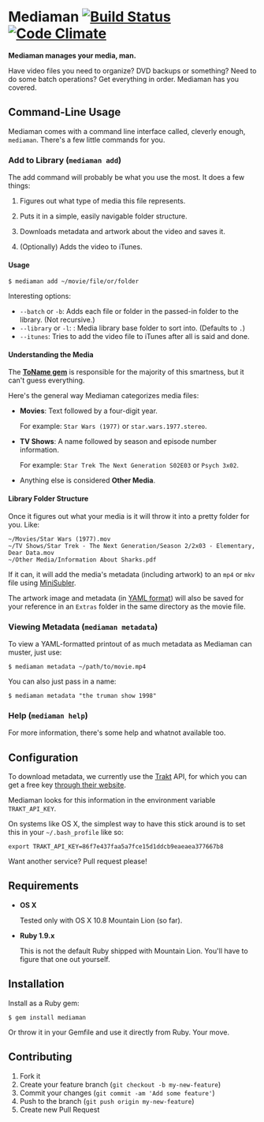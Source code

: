# Mediaman [![Build Status](https://secure.travis-ci.org/wilg/mediaman.png)](http://travis-ci.org/wilg/mediaman) [![Code Climate](https://codeclimate.com/badge.png)](https://codeclimate.com/github/wilg/mediaman)

**Mediaman manages your media, man.**

Have video files you need to organize? DVD backups or something? Need to do some batch operations? Get everything in order. Mediaman has you covered.

## Command-Line Usage

Mediaman comes with a command line interface called, cleverly enough, `mediaman`. There's a few little commands for you.

### Add to Library (`mediaman add`)

The add command will probably be what you use the most. It does a few things:

1. Figures out what type of media this file represents.

2. Puts it in a simple, easily navigable folder structure.

3. Downloads metadata and artwork about the video and saves it.

4. (Optionally) Adds the video to iTunes.

#### Usage

    $ mediaman add ~/movie/file/or/folder
    
Interesting options:

- `--batch` or `-b`: Adds each file or folder in the passed-in folder to the library. (Not recursive.)
- `--library` or `-l`: : Media library base folder to sort into. (Defaults to `.`)
- `--itunes`: Tries to add the video file to iTunes after all is said and done.

#### Understanding the Media

The **[ToName gem](https://github.com/o-sam-o/toname)** is responsible for the majority of this smartness, but it can't guess everything.

Here's the general way Mediaman categorizes media files:

- **Movies**: Text followed by a four-digit year.

  For example: `Star Wars (1977)` or `star.wars.1977.stereo`.

- **TV Shows**: A name followed by season and episode number information.

  For example: `Star Trek The Next Generation S02E03` or `Psych 3x02`.

- Anything else is considered **Other Media**.

#### Library Folder Structure

Once it figures out what your media is it will throw it into a pretty folder for you. Like:

    ~/Movies/Star Wars (1977).mov
    ~/TV Shows/Star Trek - The Next Generation/Season 2/2x03 - Elementary, Dear Data.mov
    ~/Other Media/Information About Sharks.pdf

If it can, it will add the media's metadata (including artwork) to an `mp4` or `mkv` file using [MiniSubler](https://github.com/supapuerco/mini_subler).

The artwork image and metadata (in [YAML format](http://www.yaml.org)) will also be saved for your reference in an `Extras` folder in the same directory as the movie file.

### Viewing Metadata (`mediaman metadata`)

To view a YAML-formatted printout of as much metadata as Mediaman can muster, just use:

    $ mediaman metadata ~/path/to/movie.mp4

You can also just pass in a name:

    $ mediaman metadata "the truman show 1998"

### Help (`mediaman help`)

For more information, there's some help and whatnot available too.

## Configuration

To download metadata, we currently use the [Trakt](http://trakt.tv) API, for which you can get a free key [through their website](http://trakt.tv/api-docs/authentication).

Mediaman looks for this information in the environment variable `TRAKT_API_KEY`.

On systems like OS X, the simplest way to have this stick around is to set this in your `~/.bash_profile` like so:

    export TRAKT_API_KEY=86f7e437faa5a7fce15d1ddcb9eaeaea377667b8

Want another service? Pull request please!

## Requirements

- **OS X**

  Tested only with OS X 10.8 Mountain Lion (so far).

- **Ruby 1.9.x**
  
  This is not the default Ruby shipped with Mountain Lion. You'll have to figure that one out yourself.

## Installation

Install as a Ruby gem:

    $ gem install mediaman

Or throw it in your Gemfile and use it directly from Ruby. Your move.

## Contributing

1. Fork it
2. Create your feature branch (`git checkout -b my-new-feature`)
3. Commit your changes (`git commit -am 'Add some feature'`)
4. Push to the branch (`git push origin my-new-feature`)
5. Create new Pull Request

